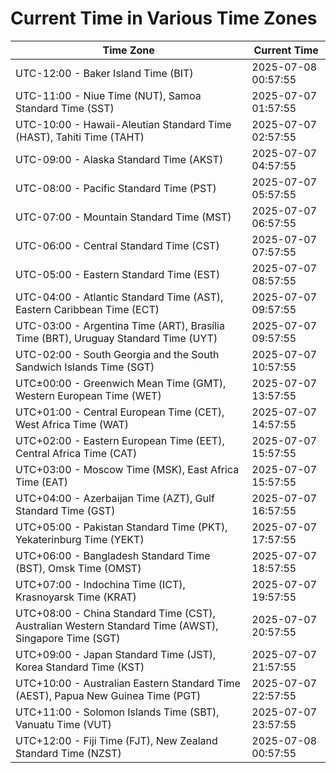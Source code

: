# Current Time in Various Time Zones

| Time Zone | Current Time |
|-----------|--------------|
| UTC-12:00 - Baker Island Time (BIT) | 2025-07-08 00:57:55 |
| UTC-11:00 - Niue Time (NUT), Samoa Standard Time (SST) | 2025-07-07 01:57:55 |
| UTC-10:00 - Hawaii-Aleutian Standard Time (HAST), Tahiti Time (TAHT) | 2025-07-07 02:57:55 |
| UTC-09:00 - Alaska Standard Time (AKST) | 2025-07-07 04:57:55 |
| UTC-08:00 - Pacific Standard Time (PST) | 2025-07-07 05:57:55 |
| UTC-07:00 - Mountain Standard Time (MST) | 2025-07-07 06:57:55 |
| UTC-06:00 - Central Standard Time (CST) | 2025-07-07 07:57:55 |
| UTC-05:00 - Eastern Standard Time (EST) | 2025-07-07 08:57:55 |
| UTC-04:00 - Atlantic Standard Time (AST), Eastern Caribbean Time (ECT) | 2025-07-07 09:57:55 |
| UTC-03:00 - Argentina Time (ART), Brasília Time (BRT), Uruguay Standard Time (UYT) | 2025-07-07 09:57:55 |
| UTC-02:00 - South Georgia and the South Sandwich Islands Time (SGT) | 2025-07-07 10:57:55 |
| UTC±00:00 - Greenwich Mean Time (GMT), Western European Time (WET) | 2025-07-07 13:57:55 |
| UTC+01:00 - Central European Time (CET), West Africa Time (WAT) | 2025-07-07 14:57:55 |
| UTC+02:00 - Eastern European Time (EET), Central Africa Time (CAT) | 2025-07-07 15:57:55 |
| UTC+03:00 - Moscow Time (MSK), East Africa Time (EAT) | 2025-07-07 15:57:55 |
| UTC+04:00 - Azerbaijan Time (AZT), Gulf Standard Time (GST) | 2025-07-07 16:57:55 |
| UTC+05:00 - Pakistan Standard Time (PKT), Yekaterinburg Time (YEKT) | 2025-07-07 17:57:55 |
| UTC+06:00 - Bangladesh Standard Time (BST), Omsk Time (OMST) | 2025-07-07 18:57:55 |
| UTC+07:00 - Indochina Time (ICT), Krasnoyarsk Time (KRAT) | 2025-07-07 19:57:55 |
| UTC+08:00 - China Standard Time (CST), Australian Western Standard Time (AWST), Singapore Time (SGT) | 2025-07-07 20:57:55 |
| UTC+09:00 - Japan Standard Time (JST), Korea Standard Time (KST) | 2025-07-07 21:57:55 |
| UTC+10:00 - Australian Eastern Standard Time (AEST), Papua New Guinea Time (PGT) | 2025-07-07 22:57:55 |
| UTC+11:00 - Solomon Islands Time (SBT), Vanuatu Time (VUT) | 2025-07-07 23:57:55 |
| UTC+12:00 - Fiji Time (FJT), New Zealand Standard Time (NZST) | 2025-07-08 00:57:55 |
